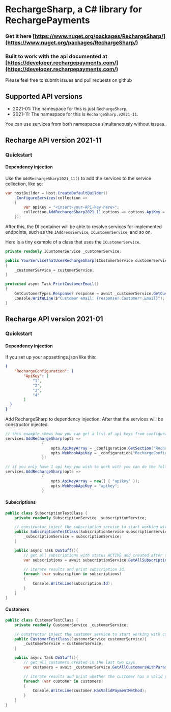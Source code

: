 ﻿# RechargeSharp, a C\# library for RechargePayments
### Get it here [https://www.nuget.org/packages/RechargeSharp/](https://www.nuget.org/packages/RechargeSharp/)
### Built to work with the api documented at [https://developer.rechargepayments.com/](https://developer.rechargepayments.com/)
Please feel free to submit issues and pull requests on github

## Supported API versions

* 2021-01: The namespace for this is just `RechargeSharp`.
* 2021-11: The namespace for this is `RechargeSharp.v2021-11`.

You can use services from both namespaces simultaneously without issues.

## Recharge API version 2021-11

### Quickstart

#### Dependency injection

Use the `AddRechargeSharp2021_11()` to add the services to the service collection, like so:

```cs
var hostBuilder = Host.CreateDefaultBuilder()
    .ConfigureServices(collection =>
    {
        var apiKey = "<insert-your-API-key-here>";
        collection.AddRechargeSharp2021_11(options => options.ApiKey = apiKey);
    });
```

After this, the DI container will be able to resolve services for implemented endpoints, such as the `IAddressService`, `ICustomerService`, and so on.

Here is a tiny example of a class that uses the `ICustomerService`.

```cs
private readonly ICustomerService _customerService;

public YourServiceThatUsesRechargeSharp(ICustomerService customerService)
{
    _customerService = customerService;
}

protected async Task PrintCustomerEmail()
{
    GetCustomerTypes.Response? response = await _customerService.GetCustomerAsync(1234);
    Console.WriteLine($"Customer email: {response!.Customer!.Email}");    
}
```


## Recharge API version 2021-01

### Quickstart

#### Dependency injection

If you set up your appsettings.json like this:
```json
{  
    "RechargeConfiguration": {
        "ApiKey": [
            "1",
            "2",
            "3",
            "4"
        ]
  }
}

```

Add RechargeSharp to dependency injection.
After that the services will be constructor injected.



```cs
// this example shows how you can get a list of api keys from configuration that the services will swap between automatically when encountering throttling.
services.AddRechargeSharp(opts =>
                {
                    opts.ApiKeyArray = _configuration.GetSection("RechargeConfiguration:ApiKey").GetChildren().Select(x => x.Value).ToArray();
                    opts.WebhookApiKey = _configuration["RechargeConfiguration:ApiKey:0"];
                })
```

```cs
// if you only have 1 api key you wish to work with you can do the following.
services.AddRechargeSharp(opts => 
                {
                    opts.ApiKeyArray = new[] { "apikey" });
                    opts.WebhookApiKey = "apikey";
                }
```


#### Subscriptions


```cs
public class SubscriptionTestClass {
    private readonly SubscriptionService _subscriptionService;

    // constructor inject the subscription service to start working with subscriptions.
    public SubscriptionTestClass(SubscriptionService subscriptionService){
        _subscriptionService = subscriptionService;
    }

    public async Task DoStuff(){
        // get all subscriptions with status ACTIVE and created after two months ago.
        var subscriptions = await subscriptionService.GetAllSubscriptionsWithParamsAsync(status: "ACTIVE", createdAtMin: DateTime.Today.AddMonths(-2));

        // iterate results and print subscription Id.
        foreach (var subscription in subscriptions)
        {
            Console.WriteLine(subscription.Id);
        }
    }
}
```

#### Customers
```cs
public class CustomerTestClass {
    private readonly CustomerService _customerService;

    // constructor inject the customer service to start working with customers.
    public CustomerTestClass(CustomerService customerService){
        _customerService = customerService;
    }

    public async Task DoStuff(){
        // get all customers created in the last two days.
        var customers = await _customerService.GetAllCustomersWithParamsAsync(createdAtMin: DateTime.Now.AddDays(-2));

        // iterate results and print whether the customer has a valid payment method.
        foreach (var customer in customers)
        {
            Console.WriteLine(customer.HasValidPaymentMethod);
        }
    }
}
```